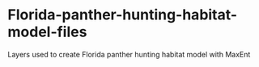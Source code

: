 # Florida-panther-hunting-habitat-model-files
Layers used to create Florida panther hunting habitat model with MaxEnt
